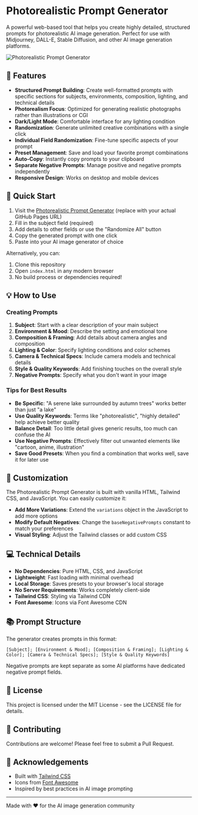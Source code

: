 # Photorealistic Prompt Generator

A powerful web-based tool that helps you create highly detailed, structured prompts for photorealistic AI image generation. Perfect for use with Midjourney, DALL-E, Stable Diffusion, and other AI image generation platforms.

![Photorealistic Prompt Generator](https://i.imgur.com/FZQnMKl.png)

## 🌟 Features

- **Structured Prompt Building**: Create well-formatted prompts with specific sections for subjects, environments, composition, lighting, and technical details
- **Photorealism Focus**: Optimized for generating realistic photographs rather than illustrations or CGI
- **Dark/Light Mode**: Comfortable interface for any lighting condition
- **Randomization**: Generate unlimited creative combinations with a single click
- **Individual Field Randomization**: Fine-tune specific aspects of your prompt
- **Preset Management**: Save and load your favorite prompt combinations
- **Auto-Copy**: Instantly copy prompts to your clipboard
- **Separate Negative Prompts**: Manage positive and negative prompts independently
- **Responsive Design**: Works on desktop and mobile devices

## 🚀 Quick Start

1. Visit the [Photorealistic Prompt Generator](https://yourusername.github.io/photo-prompt-generator/) (replace with your actual GitHub Pages URL)
2. Fill in the subject field (required)
3. Add details to other fields or use the "Randomize All" button
4. Copy the generated prompt with one click
5. Paste into your AI image generator of choice

Alternatively, you can:

1. Clone this repository
2. Open `index.html` in any modern browser
3. No build process or dependencies required!

## 💡 How to Use

### Creating Prompts

1. **Subject**: Start with a clear description of your main subject
2. **Environment & Mood**: Describe the setting and emotional tone
3. **Composition & Framing**: Add details about camera angles and composition
4. **Lighting & Color**: Specify lighting conditions and color schemes
5. **Camera & Technical Specs**: Include camera models and technical details
6. **Style & Quality Keywords**: Add finishing touches on the overall style
7. **Negative Prompts**: Specify what you don't want in your image

### Tips for Best Results

- **Be Specific**: "A serene lake surrounded by autumn trees" works better than just "a lake"
- **Use Quality Keywords**: Terms like "photorealistic", "highly detailed" help achieve better quality
- **Balance Detail**: Too little detail gives generic results, too much can confuse the AI
- **Use Negative Prompts**: Effectively filter out unwanted elements like "cartoon, anime, illustration"
- **Save Good Presets**: When you find a combination that works well, save it for later use

## 🔧 Customization

The Photorealistic Prompt Generator is built with vanilla HTML, Tailwind CSS, and JavaScript. You can easily customize it:

- **Add More Variations**: Extend the `variations` object in the JavaScript to add more options
- **Modify Default Negatives**: Change the `baseNegativePrompts` constant to match your preferences
- **Visual Styling**: Adjust the Tailwind classes or add custom CSS

## 💻 Technical Details

- **No Dependencies**: Pure HTML, CSS, and JavaScript
- **Lightweight**: Fast loading with minimal overhead
- **Local Storage**: Saves presets to your browser's local storage
- **No Server Requirements**: Works completely client-side
- **Tailwind CSS**: Styling via Tailwind CDN
- **Font Awesome**: Icons via Font Awesome CDN

## 📚 Prompt Structure

The generator creates prompts in this format:

```
[Subject]; [Environment & Mood]; [Composition & Framing]; [Lighting & Color]; [Camera & Technical Specs]; [Style & Quality Keywords]
```

Negative prompts are kept separate as some AI platforms have dedicated negative prompt fields.

## 📝 License

This project is licensed under the MIT License - see the LICENSE file for details.

## 🤝 Contributing

Contributions are welcome! Please feel free to submit a Pull Request.

## 👏 Acknowledgements

- Built with [Tailwind CSS](https://tailwindcss.com/)
- Icons from [Font Awesome](https://fontawesome.com/)
- Inspired by best practices in AI image prompting

---

Made with ❤️ for the AI image generation community 